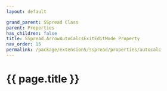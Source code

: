 ```yaml
---
layout: default

grand_parent: SSpread Class
parent: Properties
has_children: false
title: SSpread.ArrowAutoCalcsExitEditMode Property
nav_order: 15
permalink: /package/extension5/sspread/properties/autocalc
---
```

# {{ page.title }}

